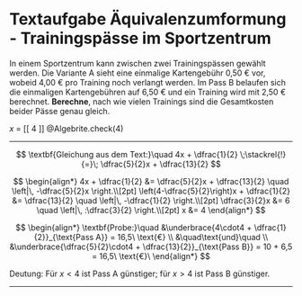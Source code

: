 <!--
version:  0.0.1
language: de


@style
main > *:not(:last-child) {
  margin-bottom: 3rem;
}

input {
    text-align: center;
}

.flex-container {
    display: flex;
    flex-wrap: wrap;
    align-items: stretch;
    gap: 20px;
}

.flex-child {
    flex: 1;
    min-width: 350px;
    margin-right: 20px;
}

@media (max-width: 400px) {
    .flex-child {
        flex: 100%;
        margin-right: 0;
    }
}
@end

formula: \carry   \textcolor{red}{\scriptsize #1}
formula: \digit   \rlap{\carry{#1}}\phantom{#2}#2
formula: \permil  \text{‰}

import: https://raw.githubusercontent.com/LiaTemplates/Tikz-Jax/main/README.md

script: https://cdn.jsdelivr.net/gh/LiaTemplates/Tikz-Jax@main/dist/index.js


import: https://raw.githubusercontent.com/liaTemplates/algebrite/master/README.md




tags: Äquivalenzumformung, Sachaufgabe, niedrig, leicht, Berechnen, 

comment: Löse eine Sachaufgabe mit Bezahlmodellen mittels der Äquivalenzumformung.

author: Martin Lommatzsch

-->




# Textaufgabe Äquivalenzumformung - Trainingspässe im Sportzentrum

In einem Sportzentrum kann zwischen zwei Trainingspässen gewählt werden. Die Variante A sieht eine einmalige Kartengebühr 0,50 € vor, wobeid 4,00 € pro Training noch verlangt werden. Im Pass B belaufen sich die einmaligen Kartengebühren auf 6,50 € und ein Training wird mit 2,50 € berechnet. **Berechne**, nach wie vielen Trainings sind die Gesamtkosten beider Pässe genau gleich.

<!-- data-solution-button="5"-->
$x$ = [[  4  ]]
@Algebrite.check(4)
************
$$
\textbf{Gleichung aus dem Text:}\quad 
4x + \dfrac{1}{2} \;\stackrel{!}{=}\; \dfrac{5}{2}x + \dfrac{13}{2}
$$

$$
\begin{align*}
4x + \dfrac{1}{2} &= \dfrac{5}{2}x + \dfrac{13}{2} \quad \left|\, -\dfrac{5}{2}x \right.\\[2pt]
\left(4-\dfrac{5}{2}\right)x + \dfrac{1}{2} &= \dfrac{13}{2} \quad \left|\, -\dfrac{1}{2} \right.\\[2pt]
\dfrac{3}{2}x &= 6 \quad \left|\, :\dfrac{3}{2} \right.\\[2pt]
x &= 4
\end{align*}
$$

$$
\begin{align*}
\textbf{Probe:}\quad 
&\underbrace{4\cdot4 + \dfrac{1}{2}}_{\text{Pass A}} = 16,5\ \text{€}  \\
&\quad\text{und}\quad  \\
&\underbrace{\dfrac{5}{2}\cdot4 + \dfrac{13}{2}}_{\text{Pass B}} = 10 + 6,5 = 16,5\ \text{€}\
\end{align*}
$$


Deutung: Für $x<4$ ist Pass A günstiger; für $x>4$ ist Pass B günstiger.

************